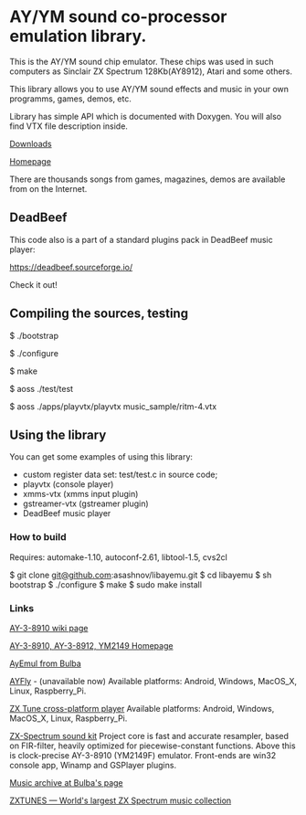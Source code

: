
# AY/YM sound co-processor emulation library.

  This is the AY/YM sound chip emulator. These chips was used in such
computers as Sinclair ZX Spectrum 128Kb(AY8912), Atari and some others.

  This library allows you to use AY/YM sound effects and music in your own
programms, games, demos, etc.

Library has simple API which is documented with Doxygen.
You will also find VTX file description inside.

[Downloads](https://sourceforge.net/projects/libayemu/files/)

[Homepage](https://asashnov.github.io/libayemu.html)

There are thousands songs from games, magazines, demos
are available from on the Internet.

## DeadBeef

This code also is a part of a standard plugins pack in DeadBeef music player:

https://deadbeef.sourceforge.io/

Check it out!


## Compiling the sources, testing

$ ./bootstrap

$ ./configure

$ make

$ aoss ./test/test

$ aoss ./apps/playvtx/playvtx music_sample/ritm-4.vtx



## Using the library

You can get some examples of using this library:

* custom register data set: test/test.c in source code;
* playvtx (console player)
* xmms-vtx (xmms input plugin)
* gstreamer-vtx (gstreamer plugin)
* DeadBeef music player


### How to build

Requires: automake-1.10, autoconf-2.61, libtool-1.5, cvs2cl

$ git clone git@github.com:asashnov/libayemu.git
$ cd libayemu
$ sh bootstrap
$ ./configure
$ make
$ sudo make install


### Links

[AY-3-8910 wiki page](https://ru.wikipedia.org/wiki/AY-3-8910)

[AY-3-8910, AY-3-8912, YM2149 Homepage](http://bulba.untergrund.net/)

[AyEmul from Bulba](http://bulba.untergrund.net/emulator_e.htm)

[AYFly](http://code.google.com/p/ayfly) - (unavailable now)
Available platforms: Android, Windows, MacOS_X, Linux, Raspberry_Pi.

[ZX Tune cross-platform player](http://zxtune.bitbucket.org/)
Available platforms: Android, Windows, MacOS_X, Linux, Raspberry_Pi.

[ZX-Spectrum sound kit](https://sourceforge.net/projects/zxssk/)
Project core is fast and accurate resampler, based on FIR-filter,
heavily optimized for piecewise-constant functions.
Above this is clock-precise AY-3-8910 (YM2149F) emulator.
Front-ends are win32 console app, Winamp and GSPlayer plugins.

[Music archive at Bulba's page](http://bulba.untergrund.net/music_e.htm)

[ZXTUNES — World's largest ZX Spectrum music collection](http://zxtunes.com/)
